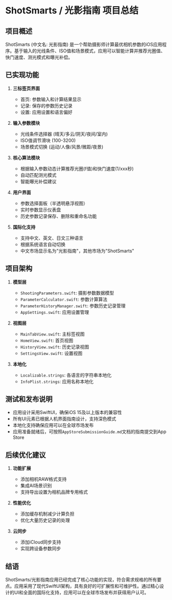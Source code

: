 # ShotSmarts / 光影指南 项目总结

## 项目概述

ShotSmarts (中文名: 光影指南) 是一个帮助摄影师计算最优相机参数的iOS应用程序。基于输入的光线条件、ISO值和场景模式，应用可以智能计算并推荐光圈值、快门速度、测光模式和曝光补偿。

## 已实现功能

1. **三标签页界面**
   - 首页: 参数输入和计算结果显示
   - 记录: 保存的参数历史记录
   - 设置: 应用设置和语言偏好

2. **输入参数模块**
   - 光线条件选择器 (晴天/多云/阴天/夜间/室内)
   - ISO值调节滑块 (100-3200)
   - 场景模式切换 (运动/人像/风景/微距/夜景)

3. **核心算法模块**
   - 根据输入参数动态计算推荐光圈(f值)和快门速度(1/xxx秒)
   - 自动匹配测光模式
   - 智能曝光补偿建议

4. **用户界面**
   - 参数选择面板（半透明悬浮视图）
   - 实时参数显示仪表盘
   - 历史参数记录保存、删除和重命名功能

5. **国际化支持**
   - 支持中文、英文、日文三种语言
   - 根据系统语言自动切换
   - 中文市场显示名为"光影指南"，其他市场为"ShotSmarts"

## 项目架构

1. **模型层**
   - `ShootingParameters.swift`: 摄影参数数据模型
   - `ParameterCalculator.swift`: 参数计算算法
   - `ParameterHistoryManager.swift`: 参数历史记录管理
   - `AppSettings.swift`: 应用设置管理

2. **视图层**
   - `MainTabView.swift`: 主标签视图
   - `HomeView.swift`: 首页视图
   - `HistoryView.swift`: 历史记录视图
   - `SettingsView.swift`: 设置视图

3. **本地化**
   - `Localizable.strings`: 各语言的字符串本地化
   - `InfoPlist.strings`: 应用名称本地化

## 测试和发布说明

- 应用设计采用SwiftUI，确保iOS 15及以上版本的兼容性
- 所有UI元素已根据人机界面指南设计，支持深色模式
- 本地化支持确保应用可以在全球市场发布
- 应用准备就绪后，可按照`AppStoreSubmissionGuide.md`文档的指南提交到App Store

## 后续优化建议

1. **功能扩展**
   - 添加相机RAW格式支持
   - 集成AI场景识别
   - 支持导出设置为相机品牌专用格式

2. **性能优化**
   - 添加缓存机制减少计算负担
   - 优化大量历史记录的处理

3. **云同步**
   - 添加iCloud同步支持
   - 实现跨设备参数同步

## 结语

ShotSmarts/光影指南应用已经完成了核心功能的实现，符合需求规格的所有要点。应用采用了现代SwiftUI架构，具有良好的可扩展性和可维护性。通过精心设计的UI和全面的国际化支持，应用可以在全球市场发布并获得用户认可。 